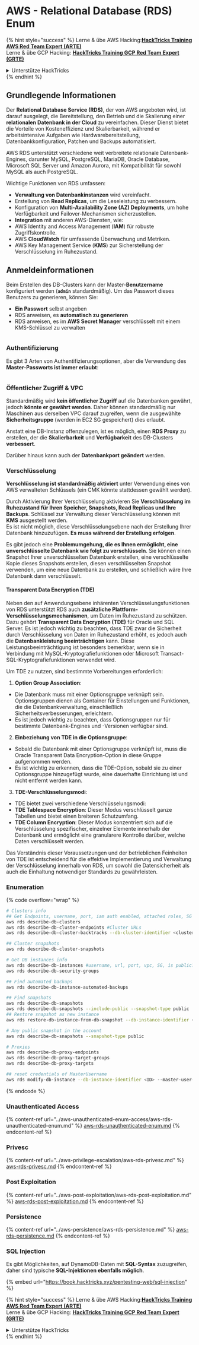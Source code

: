 # AWS - Relational Database (RDS) Enum

{% hint style="success" %}
Lerne & übe AWS Hacking:<img src="/.gitbook/assets/image.png" alt="" data-size="line">[**HackTricks Training AWS Red Team Expert (ARTE)**](https://training.hacktricks.xyz/courses/arte)<img src="/.gitbook/assets/image.png" alt="" data-size="line">\
Lerne & übe GCP Hacking: <img src="/.gitbook/assets/image (2).png" alt="" data-size="line">[**HackTricks Training GCP Red Team Expert (GRTE)**<img src="/.gitbook/assets/image (2).png" alt="" data-size="line">](https://training.hacktricks.xyz/courses/grte)

<details>

<summary>Unterstütze HackTricks</summary>

* Überprüfe die [**Abonnementpläne**](https://github.com/sponsors/carlospolop)!
* **Tritt der** 💬 [**Discord-Gruppe**](https://discord.gg/hRep4RUj7f) oder der [**Telegram-Gruppe**](https://t.me/peass) bei oder **folge** uns auf **Twitter** 🐦 [**@hacktricks\_live**](https://twitter.com/hacktricks\_live)**.**
* **Teile Hacking-Tricks, indem du PRs an die** [**HackTricks**](https://github.com/carlospolop/hacktricks) und [**HackTricks Cloud**](https://github.com/carlospolop/hacktricks-cloud) GitHub-Repos einreichst.

</details>
{% endhint %}

## Grundlegende Informationen

Der **Relational Database Service (RDS)**, der von AWS angeboten wird, ist darauf ausgelegt, die Bereitstellung, den Betrieb und die Skalierung einer **relationalen Datenbank in der Cloud** zu vereinfachen. Dieser Dienst bietet die Vorteile von Kosteneffizienz und Skalierbarkeit, während er arbeitsintensive Aufgaben wie Hardwarebereitstellung, Datenbankkonfiguration, Patchen und Backups automatisiert.

AWS RDS unterstützt verschiedene weit verbreitete relationale Datenbank-Engines, darunter MySQL, PostgreSQL, MariaDB, Oracle Database, Microsoft SQL Server und Amazon Aurora, mit Kompatibilität für sowohl MySQL als auch PostgreSQL.

Wichtige Funktionen von RDS umfassen:

* **Verwaltung von Datenbankinstanzen** wird vereinfacht.
* Erstellung von **Read Replicas**, um die Leseleistung zu verbessern.
* Konfiguration von **Multi-Availability Zone (AZ) Deployments**, um hohe Verfügbarkeit und Failover-Mechanismen sicherzustellen.
* **Integration** mit anderen AWS-Diensten, wie:
* AWS Identity and Access Management (**IAM**) für robuste Zugriffskontrolle.
* AWS **CloudWatch** für umfassende Überwachung und Metriken.
* AWS Key Management Service (**KMS**) zur Sicherstellung der Verschlüsselung im Ruhezustand.

## Anmeldeinformationen

Beim Erstellen des DB-Clusters kann der Master-**Benutzername** konfiguriert werden (**`admin`** standardmäßig). Um das Passwort dieses Benutzers zu generieren, können Sie:

* **Ein Passwort** selbst angeben
* RDS anweisen, es **automatisch zu generieren**
* RDS anweisen, es im **AWS Secret Manager** verschlüsselt mit einem KMS-Schlüssel zu verwalten

<figure><img src="../../../.gitbook/assets/image (144).png" alt=""><figcaption></figcaption></figure>

### Authentifizierung

Es gibt 3 Arten von Authentifizierungsoptionen, aber die Verwendung des **Master-Passworts ist immer erlaubt**:

<figure><img src="../../../.gitbook/assets/image (227).png" alt=""><figcaption></figcaption></figure>

### Öffentlicher Zugriff & VPC

Standardmäßig wird **kein öffentlicher Zugriff** auf die Datenbanken gewährt, jedoch **könnte er gewährt werden**. Daher können standardmäßig nur Maschinen aus derselben VPC darauf zugreifen, wenn die ausgewählte **Sicherheitsgruppe** (werden in EC2 SG gespeichert) dies erlaubt.

Anstatt eine DB-Instanz offenzulegen, ist es möglich, einen **RDS Proxy** zu erstellen, der die **Skalierbarkeit** und **Verfügbarkeit** des DB-Clusters **verbessert**.

Darüber hinaus kann auch der **Datenbankport geändert** werden.

### Verschlüsselung

**Verschlüsselung ist standardmäßig aktiviert** unter Verwendung eines von AWS verwalteten Schlüssels (ein CMK könnte stattdessen gewählt werden).

Durch Aktivierung Ihrer Verschlüsselung aktivieren Sie **Verschlüsselung im Ruhezustand für Ihren Speicher, Snapshots, Read Replicas und Ihre Backups**. Schlüssel zur Verwaltung dieser Verschlüsselung können mit **KMS** ausgestellt werden.\
Es ist nicht möglich, diese Verschlüsselungsebene nach der Erstellung Ihrer Datenbank hinzuzufügen. **Es muss während der Erstellung erfolgen**.

Es gibt jedoch eine **Problemumgehung, die es Ihnen ermöglicht, eine unverschlüsselte Datenbank wie folgt zu verschlüsseln**. Sie können einen Snapshot Ihrer unverschlüsselten Datenbank erstellen, eine verschlüsselte Kopie dieses Snapshots erstellen, diesen verschlüsselten Snapshot verwenden, um eine neue Datenbank zu erstellen, und schließlich wäre Ihre Datenbank dann verschlüsselt.

#### Transparent Data Encryption (TDE)

Neben den auf Anwendungsebene inhärenten Verschlüsselungsfunktionen von RDS unterstützt RDS auch **zusätzliche Plattform-Verschlüsselungsmechanismen**, um Daten im Ruhezustand zu schützen. Dazu gehört **Transparent Data Encryption (TDE)** für Oracle und SQL Server. Es ist jedoch wichtig zu beachten, dass TDE zwar die Sicherheit durch Verschlüsselung von Daten im Ruhezustand erhöht, es jedoch auch die **Datenbankleistung beeinträchtigen** kann. Diese Leistungsbeeinträchtigung ist besonders bemerkbar, wenn sie in Verbindung mit MySQL-Kryptografiefunktionen oder Microsoft Transact-SQL-Kryptografiefunktionen verwendet wird.

Um TDE zu nutzen, sind bestimmte Vorbereitungen erforderlich:

1. **Option Group Association**:
* Die Datenbank muss mit einer Optionsgruppe verknüpft sein. Optionsgruppen dienen als Container für Einstellungen und Funktionen, die die Datenbankverwaltung, einschließlich Sicherheitsverbesserungen, erleichtern.
* Es ist jedoch wichtig zu beachten, dass Optionsgruppen nur für bestimmte Datenbank-Engines und -Versionen verfügbar sind.
2. **Einbeziehung von TDE in die Optionsgruppe**:
* Sobald die Datenbank mit einer Optionsgruppe verknüpft ist, muss die Oracle Transparent Data Encryption-Option in diese Gruppe aufgenommen werden.
* Es ist wichtig zu erkennen, dass die TDE-Option, sobald sie zu einer Optionsgruppe hinzugefügt wurde, eine dauerhafte Einrichtung ist und nicht entfernt werden kann.
3. **TDE-Verschlüsselungsmodi**:
* TDE bietet zwei verschiedene Verschlüsselungsmodi:
* **TDE Tablespace Encryption**: Dieser Modus verschlüsselt ganze Tabellen und bietet einen breiteren Schutzumfang.
* **TDE Column Encryption**: Dieser Modus konzentriert sich auf die Verschlüsselung spezifischer, einzelner Elemente innerhalb der Datenbank und ermöglicht eine granularere Kontrolle darüber, welche Daten verschlüsselt werden.

Das Verständnis dieser Voraussetzungen und der betrieblichen Feinheiten von TDE ist entscheidend für die effektive Implementierung und Verwaltung der Verschlüsselung innerhalb von RDS, um sowohl die Datensicherheit als auch die Einhaltung notwendiger Standards zu gewährleisten.

### Enumeration

{% code overflow="wrap" %}
```bash
# Clusters info
## Get Endpoints, username, port, iam auth enabled, attached roles, SG
aws rds describe-db-clusters
aws rds describe-db-cluster-endpoints #Cluster URLs
aws rds describe-db-cluster-backtracks --db-cluster-identifier <cluster-name>

## Cluster snapshots
aws rds describe-db-cluster-snapshots

# Get DB instances info
aws rds describe-db-instances #username, url, port, vpc, SG, is public?
aws rds describe-db-security-groups

## Find automated backups
aws rds describe-db-instance-automated-backups

## Find snapshots
aws rds describe-db-snapshots
aws rds describe-db-snapshots --include-public --snapshot-type public
## Restore snapshot as new instance
aws rds restore-db-instance-from-db-snapshot --db-instance-identifier <ID> --db-snapshot-identifier <ID> --availability-zone us-west-2a

# Any public snapshot in the account
aws rds describe-db-snapshots --snapshot-type public

# Proxies
aws rds describe-db-proxy-endpoints
aws rds describe-db-proxy-target-groups
aws rds describe-db-proxy-targets

## reset credentials of MasterUsername
aws rds modify-db-instance --db-instance-identifier <ID> --master-user-password <NewPassword> --apply-immediately
```
{% endcode %}

### Unauthenticated Access

{% content-ref url="../aws-unauthenticated-enum-access/aws-rds-unauthenticated-enum.md" %}
[aws-rds-unauthenticated-enum.md](../aws-unauthenticated-enum-access/aws-rds-unauthenticated-enum.md)
{% endcontent-ref %}

### Privesc

{% content-ref url="../aws-privilege-escalation/aws-rds-privesc.md" %}
[aws-rds-privesc.md](../aws-privilege-escalation/aws-rds-privesc.md)
{% endcontent-ref %}

### Post Exploitation

{% content-ref url="../aws-post-exploitation/aws-rds-post-exploitation.md" %}
[aws-rds-post-exploitation.md](../aws-post-exploitation/aws-rds-post-exploitation.md)
{% endcontent-ref %}

### Persistence

{% content-ref url="../aws-persistence/aws-rds-persistence.md" %}
[aws-rds-persistence.md](../aws-persistence/aws-rds-persistence.md)
{% endcontent-ref %}

### SQL Injection

Es gibt Möglichkeiten, auf DynamoDB-Daten mit **SQL-Syntax** zuzugreifen, daher sind typische **SQL-Injektionen ebenfalls möglich**.

{% embed url="https://book.hacktricks.xyz/pentesting-web/sql-injection" %}

{% hint style="success" %}
Lerne & übe AWS Hacking:<img src="/.gitbook/assets/image.png" alt="" data-size="line">[**HackTricks Training AWS Red Team Expert (ARTE)**](https://training.hacktricks.xyz/courses/arte)<img src="/.gitbook/assets/image.png" alt="" data-size="line">\
Lerne & übe GCP Hacking: <img src="/.gitbook/assets/image (2).png" alt="" data-size="line">[**HackTricks Training GCP Red Team Expert (GRTE)**<img src="/.gitbook/assets/image (2).png" alt="" data-size="line">](https://training.hacktricks.xyz/courses/grte)

<details>

<summary>Unterstütze HackTricks</summary>

* Überprüfe die [**Abonnementpläne**](https://github.com/sponsors/carlospolop)!
* **Tritt der** 💬 [**Discord-Gruppe**](https://discord.gg/hRep4RUj7f) oder der [**Telegram-Gruppe**](https://t.me/peass) bei oder **folge** uns auf **Twitter** 🐦 [**@hacktricks\_live**](https://twitter.com/hacktricks\_live)**.**
* **Teile Hacking-Tricks, indem du PRs an die** [**HackTricks**](https://github.com/carlospolop/hacktricks) und [**HackTricks Cloud**](https://github.com/carlospolop/hacktricks-cloud) GitHub-Repos einreichst.

</details>
{% endhint %}
